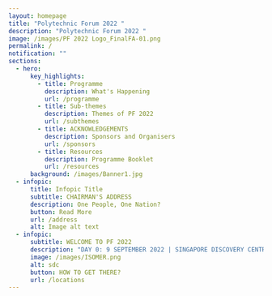 ```yaml
---
layout: homepage
title: "Polytechnic Forum 2022 "
description: "Polytechnic Forum 2022 "
image: /images/PF 2022 Logo_FinalFA-01.png
permalink: /
notification: ""
sections:
  - hero:
      key_highlights:
        - title: Programme
          description: What's Happening
          url: /programme
        - title: Sub-themes
          description: Themes of PF 2022
          url: /subthemes
        - title: ACKNOWLEDGEMENTS
          description: Sponsors and Organisers
          url: /sponsors
        - title: Resources
          description: Programme Booklet
          url: /resources
      background: /images/Banner1.jpg
  - infopic:
      title: Infopic Title
      subtitle: CHAIRMAN'S ADDRESS
      description: One People, One Nation?
      button: Read More
      url: /address
      alt: Image alt text
  - infopic:
      subtitle: WELCOME TO PF 2022
      description: "DAY 0: 9 SEPTEMBER 2022 | SINGAPORE DISCOVERY CENTRE"
      image: /images/ISOMER.png
      alt: sdc
      button: HOW TO GET THERE?
      url: /locations
---
```

